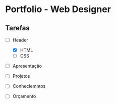 # Portfolio - Web Designer

## Tarefas

- [ ] Header
    - [x] HTML
    - [ ] CSS
- [ ] Apresentação
- [ ] Projetos
- [ ] Conheciemntos
- [ ] Orçamento


